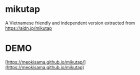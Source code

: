 # mikutap
A Vietnamese friendly and independent version extracted from https://aidn.jp/mikutap  
   
# DEMO  
[https://meokisama.github.io/mikutap/](https://meokisama.github.io/mikutap)

